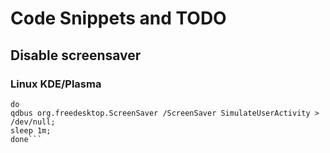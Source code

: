 # Code Snippets and TODO
## Disable screensaver
### Linux KDE/Plasma
```while /bin/true
do 
qdbus org.freedesktop.ScreenSaver /ScreenSaver SimulateUserActivity > /dev/null; 
sleep 1m; 
done```
